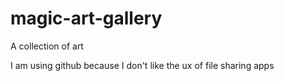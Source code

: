 # magic-art-gallery

A collection of art

I am using github because I don't like the ux of file sharing apps

